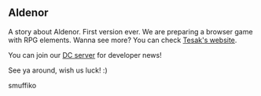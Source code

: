## Aldenor

A story about Aldenor. First version ever. We are preparing a browser game with RPG elements. Wanna see more? You can check [Tesak's website](https://www.tesaks.com/).

You can join our [DC server](https://discord.gg/wKv3F9TuXY) for developer news!

See ya around, wish us luck! :)

smuffiko